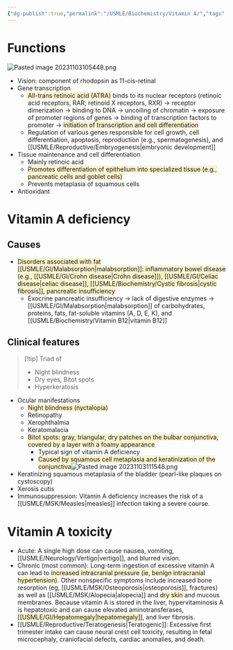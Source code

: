 ```yaml
---
{"dg-publish":true,"permalink":"/USMLE/Biochemistry/Vitamin A/","tags":["t2"]}
---
```


# Functions
![Pasted image 20231103105448.png](/img/user/appendix/Pasted%20image%2020231103105448.png)
- Vision: component of rhodopsin as 11-cis-retinal
- Gene transcription
	- <span style="background:rgba(240, 200, 0, 0.2)">All-trans retinoic acid (ATRA)</span> binds to its nuclear receptors (retinoic acid receptors, RAR; retinoid X receptors, RXR) → receptor dimerization → binding to DNA → uncoiling of chromatin → exposure of promoter regions of genes → binding of transcription factors to promoter → <span style="background:rgba(240, 200, 0, 0.2)">initiation of transcription and cell differentiation</span>
	- Regulation of various genes responsible for cell growth, cell differentiation, apoptosis, reproduction (e.g., spermatogenesis), and [[USMLE/Reproductive/Embryogenesis\|embryonic development]]
- Tissue maintenance and cell differentiation
	- Mainly retinoic acid
	- <span style="background:rgba(240, 200, 0, 0.2)">Promotes differentiation of epithelium into specialized tissue (e.g., pancreatic cells and goblet cells)</span>
	- Prevents metaplasia of squamous cells
- Antioxidant
# Vitamin A deficiency
## Causes
- <span style="background:rgba(240, 200, 0, 0.2)">Disorders associated with fat [[USMLE/GI/Malabsorption\|malabsorption]]: inflammatory bowel disease (e.g., [[USMLE/GI/Crohn disease\|Crohn disease]]), [[USMLE/GI/Celiac disease\|celiac disease]], [[USMLE/Biochemistry/Cystic fibrosis\|cystic fibrosis]], pancreatic insufficiency</span>
	- Exocrine pancreatic insufficiency → lack of digestive enzymes → [[USMLE/GI/Malabsorption\|malabsorption]] of carbohydrates, proteins, fats, fat-soluble vitamins (A, D, E, K), and [[USMLE/Biochemistry/Vitamin B12\|vitamin B12]]
## Clinical features
>[!tip] Triad of 
>- Night blindness
>- Dry eyes, Bitot spots
>- Hyperkeratosis

- Ocular manifestations
	- <span style="background:rgba(240, 200, 0, 0.2)">Night blindness (nyctalopia)</span>
	- Retinopathy
	- Xerophthalmia
	- Keratomalacia
	- <span style="background:rgba(240, 200, 0, 0.2)">Bitot spots: gray, triangular, dry patches on the bulbar conjunctiva, covered by a layer with a foamy appearance </span>
		- Typical sign of vitamin A deficiency
		- <span style="background:rgba(240, 200, 0, 0.2)">Caused by squamous cell metaplasia and keratinization of the conjunctiva</span>![Pasted image 20231103111548.png](/img/user/appendix/Pasted%20image%2020231103111548.png)
- Keratinizing squamous metaplasia of the bladder (pearl-like plaques on cystoscopy)
- Xerosis cutis
- Immunosuppression: Vitamin A deficiency increases the risk of a [[USMLE/MSK/Measles\|measles]] infection taking a severe course.
# Vitamin A toxicity
- Acute:  A single high dose can cause nausea, vomiting, [[USMLE/Neurology/Vertigo\|vertigo]], and blurred vision.
- Chronic (most common):  Long-term ingestion of excessive vitamin A can lead to <span style="background:rgba(240, 200, 0, 0.2)">increased intracranial pressure (ie, benign intracranial hypertension)</span>.  Other nonspecific symptoms include increased bone resorption (eg, [[USMLE/MSK/Osteoporosis\|osteoporosis]], fractures) as well as [[USMLE/MSK/Alopecia\|alopecia]] and <span style="background:rgba(240, 200, 0, 0.2)">dry skin</span> and mucous membranes.  Because vitamin A is stored in the liver, hypervitaminosis A is hepatotoxic and can cause elevated aminotransferases, <span style="background:rgba(240, 200, 0, 0.2)">[[USMLE/GI/Hepatomegaly\|hepatomegaly]]</span>, and liver fibrosis.
- [[USMLE/Reproductive/Teratogenesis\|Teratogenic]]:  Excessive first trimester intake can cause neural crest cell toxicity, resulting in fetal microcephaly, craniofacial defects, cardiac anomalies, and death.
